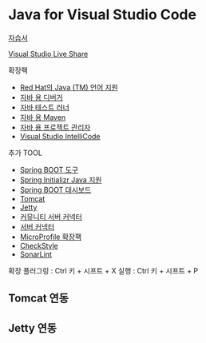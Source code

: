 # Java for Visual Studio Code

[자습서](https://code.visualstudio.com/docs/java/java-tutorial)

[Visual Studio Live Share](https://visualstudio.microsoft.com/services/live-share)

확장팩

- [Red Hat의 Java (TM) 언어 지원](https://marketplace.visualstudio.com/items?itemName=redhat.java)
- [자바 용 디버거](https://marketplace.visualstudio.com/items?itemName=vscjava.vscode-java-debug)
- [자바 테스트 러너](https://marketplace.visualstudio.com/items?itemName=vscjava.vscode-java-test)
- [자바 용 Maven](https://marketplace.visualstudio.com/items?itemName=vscjava.vscode-maven)
- [자바 용 프로젝트 관리자](https://marketplace.visualstudio.com/items?itemName=vscjava.vscode-java-dependency)
- [Visual Studio IntelliCode](https://marketplace.visualstudio.com/items?itemName=VisualStudioExptTeam.vscodeintellicode)

추가 TOOL

- [Spring BOOT 도구](https://marketplace.visualstudio.com/items?itemName=Pivotal.vscode-spring-boot)
- [Spring Initializr Java 지원](https://marketplace.visualstudio.com/items?itemName=vscjava.vscode-spring-initializr)
- [Spring BOOT 대시보드](https://marketplace.visualstudio.com/items?itemName=vscjava.vscode-spring-boot-dashboard)
- [Tomcat](https://marketplace.visualstudio.com/items?itemName=adashen.vscode-tomcat)
- [Jetty](https://marketplace.visualstudio.com/items?itemName=SummerSun.vscode-jetty)
- [커뮤니티 서버 커넥터](https://marketplace.visualstudio.com/items?itemName=redhat.vscode-community-server-connector)
- [서버 커넥터](https://marketplace.visualstudio.com/items?itemName=redhat.vscode-server-connector)
- [MicroProfile 확장팩](https://marketplace.visualstudio.com/items?itemName=MicroProfile-Community.vscode-microprofile-pack)
- [CheckStyle](https://marketplace.visualstudio.com/items?itemName=shengchen.vscode-checkstyle)
- [SonarLint](https://marketplace.visualstudio.com/items?itemName=SonarSource.sonarlint-vscode)
  
확장 플러그링 : Ctrl 키 + 시프트 + X
실행 : Ctrl 키 + 시프트 + P

## Tomcat 연동



## Jetty 연동